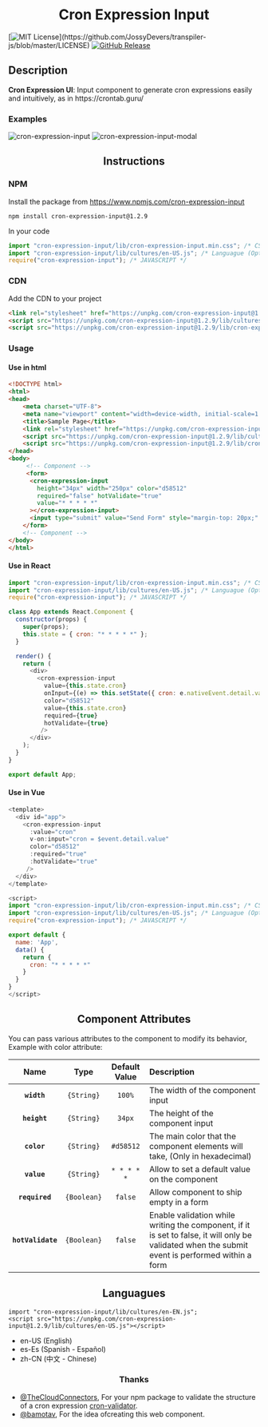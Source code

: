 <h1 align="center">Cron Expression Input</h1>

[![MIT License](https://img.shields.io/apm/l/atomic-design-ui.svg?)](https://github.com/JossyDevers/transpiler-js/blob/master/LICENSE) 
[![GitHub Release](https://img.shields.io/github/v/release/jossydevers/transpiler-js)]()

## Description

<p><strong>Cron Expression UI</strong>: Input component to generate cron expressions easily and intuitively, as in https://crontab.guru/</p>

### Examples
<div>
  <img src="https://i.ibb.co/xL2pHG9/cron-expression-input-1-0-2.png" alt="cron-expression-input" border="0">
  <img src="https://i.ibb.co/nD7CK4W/cron-expression-input-modal-1-0-2.png" alt="cron-expression-input-modal" border="0">
</div>

<h2 align="center">Instructions</h2>

### NPM

Install the package from https://www.npmjs.com/cron-expression-input
```
npm install cron-expression-input@1.2.9
```
In your code
``` javascript
import "cron-expression-input/lib/cron-expression-input.min.css"; /* CSS */
import "cron-expression-input/lib/cultures/en-US.js"; /* Languague (Optional) */
require("cron-expression-input"); /* JAVASCRIPT */
```

### CDN

Add the CDN to your project
``` html
<link rel="stylesheet" href="https://unpkg.com/cron-expression-input@1.2.9/lib/cron-expression-input.min.css">
<script src="https://unpkg.com/cron-expression-input@1.2.9/lib/cultures/en-US.js"></script> <!-- Languague (Optional) -->
<script src="https://unpkg.com/cron-expression-input@1.2.9/lib/cron-expression-input.min.js"></script>
```

### Usage

<h4>Use in html</h4>

``` html
<!DOCTYPE html>
<html>
<head>
    <meta charset="UTF-8">
    <meta name="viewport" content="width=device-width, initial-scale=1.0">
    <title>Sample Page</title>
    <link rel="stylesheet" href="https://unpkg.com/cron-expression-input@1.2.9/lib/cron-expression-input.min.css">
    <script src="https://unpkg.com/cron-expression-input@1.2.9/lib/cultures/en-US.js"></script> <!-- Languague (Optional) -->
    <script src="https://unpkg.com/cron-expression-input@1.2.9/lib/cron-expression-input.min.js"></script>
</head>
<body>
     <!-- Component -->
     <form> 
      <cron-expression-input
        height="34px" width="250px" color="d58512"
        required="false" hotValidate="true"
        value="* * * * *"
      ></cron-expression-input>
      <input type="submit" value="Send Form" style="margin-top: 20px;" />
    </form>
    <!-- Component -->
</body>
</html>
```

<h4>Use in React</h4>

```javascript
import "cron-expression-input/lib/cron-expression-input.min.css"; /* CSS */
import "cron-expression-input/lib/cultures/en-US.js"; /* Languague (Optional) */
require("cron-expression-input"); /* JAVASCRIPT */

class App extends React.Component {
  constructor(props) {
    super(props);
    this.state = { cron: "* * * * *" };
  }

  render() {
    return (
      <div>
        <cron-expression-input
          value={this.state.cron}
          onInput={(e) => this.setState({ cron: e.nativeEvent.detail.value })}
          color="d58512"
          value={this.state.cron}
          required={true}
          hotValidate={true}
         />
      </div>
    );
  }
}

export default App;
```

<h4>Use in Vue</h4>

```javascript
<template>
  <div id="app">
    <cron-expression-input
      :value="cron"
      v-on:input="cron = $event.detail.value"
      color="d58512" 
      :required="true"
      :hotValidate="true"
     />
  </div>
</template>

<script>
import "cron-expression-input/lib/cron-expression-input.min.css"; /* CSS */
import "cron-expression-input/lib/cultures/en-US.js"; /* Languague (Optional) */
require("cron-expression-input"); /* JAVASCRIPT */

export default {
  name: 'App',
  data() {
    return {
      cron: "* * * * *"
    }
  }
}
</script>
```

<h2 align="center">Component Attributes</h2>

You can pass various attributes to the component to modify its behavior, Example with color attribute: <cron-expression-input color="#d58512"></cron-expression-input>

|Name|Type|Default Value|Description|
|:--:|:--:|:-----------:|:----------|
|**`width`**|`{String}`|`100%`|The width of the component input|
|**`height`**|`{String}`|`34px`|The height of the component input|
|**`color`**|`{String}`|`#d58512`|The main color that the component elements will take, (Only in hexadecimal)|
|**`value`**|`{String}`|`* * * * *`|Allow to set a default value on the component|
|**`required`**|`{Boolean}`|`false`|Allow component to ship empty in a form|
|**`hotValidate`**|`{Boolean}`|`false`|Enable validation while writing the component, if it is set to false, it will only be validated when the submit event is performed within a form|

<h2 align="center">Languagues</h2>

```
import "cron-expression-input/lib/cultures/en-EN.js";
<script src="https://unpkg.com/cron-expression-input@1.2.9/lib/cultures/en-US.js"></script>
```

<ul>
  <li>en-US (English)</li>
  <li>es-Es (Spanish - Español)</li>
  <li>zh-CN (中文 - Chinese)</li>
</ul>

<h3 align="center">Thanks</h3>

* [@TheCloudConnectors](https://github.com/TheCloudConnectors), For your npm package to validate the structure of a cron expression [cron-validator](https://github.com/TheCloudConnectors/cron-validator).
* [@bamotav](https://github.com/bamotav), For the idea of ​​creating this web component.
